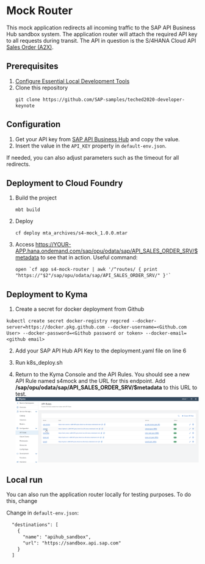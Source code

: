# Mock Router

This mock application redirects all incoming traffic to the SAP API Business Hub sandbox system. The application router will attach the required API key to all requests during transit. The API in question is the S/4HANA Cloud API [Sales Order (A2X)](https://api.sap.com/api/API_SALES_ORDER_SRV/resource). 

## Prerequisites

1. [Configure Essential Local Development Tools](https://developers.sap.com/group.scp-local-tools.html)
2. Clone this repository
    ```
    git clone https://github.com/SAP-samples/teched2020-developer-keynote
    ```

## Configuration

1. Get your API key from [SAP API Business Hub](https://api.sap.com) and copy the value.
2. Insert the value in the `API_KEY` property in `default-env.json`.

If needed, you can also adjust parameters such as the timeout for all redirects.

## Deployment to Cloud Foundry

1. Build the project
    ```
    mbt build
    ```
2. Deploy
    ```
    cf deploy mta_archives/s4-mock_1.0.0.mtar
    ```
3. Access <https://YOUR-APP.hana.ondemand.com/sap/opu/odata/sap/API_SALES_ORDER_SRV/$metadata> to see that in action. Useful command:
    ```
    open `cf app s4-mock-router | awk '/^routes/ { print "https://"$2"/sap/opu/odata/sap/API_SALES_ORDER_SRV/" }'`
    ```

## Deployment to Kyma

1. Create a secret for docker deployment from Github

``` shell
kubectl create secret docker-registry regcred --docker-server=https://docker.pkg.github.com --docker-username=<Github.com User> --docker-password=<Github password or token> --docker-email=<github email>
```

2. Add your SAP API Hub API Key to the deployment.yaml file on line 6

3. Run k8s_deploy.sh

4. Return to the Kyma Console and the API Rules. You should see a new API Rule named s4mock and the URL for this endpoint. Add **/sap/opu/odata/sap/API_SALES_ORDER_SRV/$metadata** to this URL to test. 
![API Rules](api.png)

## Local run

You can also run the application router locally for testing purposes. To do this, change

Change in `default-env.json`:
```
  "destinations": [
    {
      "name": "apihub_sandbox",
      "url": "https://sandbox.api.sap.com"
    }
  ]
```
